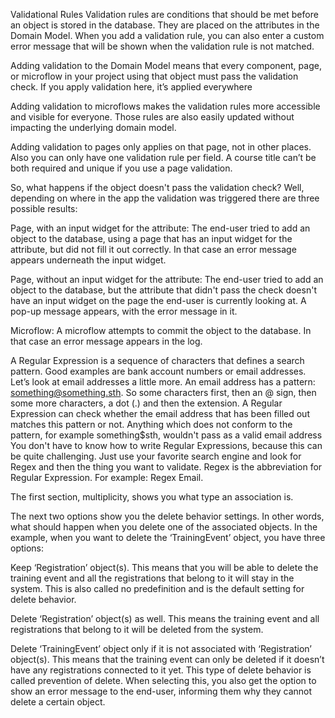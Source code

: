 Validational Rules 
Validation rules are conditions that should be met before an object is stored in the database. They are placed on the attributes in the Domain Model. When you add a validation rule, you can also enter a custom error message that will be shown when the validation rule is not matched.

Adding validation to the Domain Model means that every component, page, or microflow in your project using that object must pass the validation check. If you apply validation here, it’s applied everywhere

Adding validation to microflows makes the validation rules more accessible and visible for everyone. Those rules are also easily updated without impacting the underlying domain model.

Adding validation to pages only applies on that page, not in other places. Also you can only have one validation rule per field. A course title can’t be both required and unique if you use a page validation.

So, what happens if the object doesn't pass the validation check? Well, depending on where in the app the validation was triggered there are three possible results:

Page, with an input widget for the attribute: The end-user tried to add an object to the database, using a page that has an input widget for the attribute, but did not fill it out correctly. In that case an error message appears underneath the input widget.

Page, without an input widget for the attribute: The end-user tried to add an object to the database, but the attribute that didn't pass the check doesn't have an input widget on the page the end-user is currently looking at. A pop-up message appears, with the error message in it.

Microflow: A microflow attempts to commit the object to the database. In that case an error message appears in the log.


 A Regular Expression is a sequence of characters that defines a search pattern. Good examples are bank account numbers or email addresses. Let’s look at email addresses a little more. An email address has a pattern: something@something.sth. So some characters first, then an @ sign, then some more characters, a dot (.) and then the extension. A Regular Expression can check whether the email address that has been filled out matches this pattern or not. Anything which does not conform to the pattern, for example something$sth, wouldn't pass as a valid email address
 You don't have to know how to write Regular Expressions, because this can be quite challenging. Just use your favorite search engine and look for Regex and then the thing you want to validate. Regex is the abbreviation for Regular Expression. For example: Regex Email.
 
 The first section, multiplicity, shows you what type an association is.

The next two options show you the delete behavior settings. In other words, what should happen when you delete one of the associated objects. In the example, when you want to delete the ‘TrainingEvent’ object, you have three options:

Keep ‘Registration’ object(s). This means that you will be able to delete the training event and all the registrations that belong to it will stay in the system. This is also called no predefinition and is the default setting for delete behavior.

Delete ‘Registration’ object(s) as well. This means the training event and all registrations that belong to it will be deleted from the system.

Delete ‘TrainingEvent’ object only if it is not associated with ‘Registration’ object(s). This means that the training event can only be deleted if it doesn’t have any registrations connected to it yet. This type of delete behavior is called prevention of delete. When selecting this, you also get the option to show an error message to the end-user, informing them why they cannot delete a certain object.

